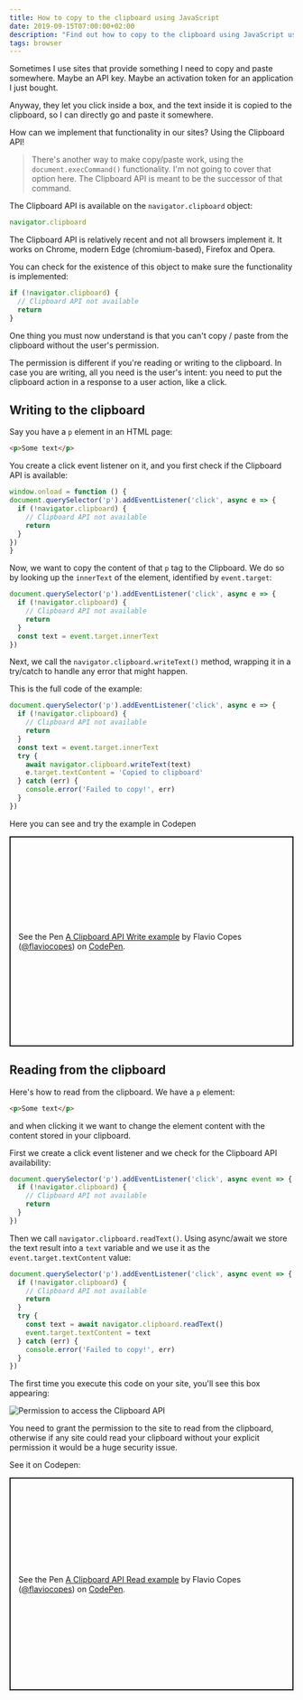 ```yaml
---
title: How to copy to the clipboard using JavaScript
date: 2019-09-15T07:00:00+02:00
description: "Find out how to copy to the clipboard using JavaScript using the Clipboard API"
tags: browser
---
```


Sometimes I use sites that provide something I need to copy and paste somewhere. Maybe an API key. Maybe an activation token for an application I just bought.

Anyway, they let you click inside a box, and the text inside it is copied to the clipboard, so I can directly go and paste it somewhere.

How can we implement that functionality in our sites? Using the Clipboard API!

> There's another way to make copy/paste work, using the `document.execCommand()` functionality. I'm not going to cover that option here. The Clipboard API is meant to be the successor of that command.

The Clipboard API is available on the `navigator.clipboard` object:

```js
navigator.clipboard
```

The Clipboard API is relatively recent and not all browsers implement it. It works on Chrome, modern Edge (chromium-based), Firefox and Opera.

You can check for the existence of this object to make sure the functionality is implemented:

```js
if (!navigator.clipboard) {
  // Clipboard API not available
  return
}
```

One thing you must now understand is that you can't copy / paste from the clipboard without the user's permission.

The permission is different if you're reading or writing to the clipboard. In case you are writing, all you need is the user's intent: you need to put the clipboard action in a response to a user action, like a click.

## Writing to the clipboard

Say you have a `p` element in an HTML page:

```html
<p>Some text</p>
```

You create a click event listener on it, and you first check if the Clipboard API is available:

```js
window.onload = function () {
document.querySelector('p').addEventListener('click', async e => {
  if (!navigator.clipboard) {
    // Clipboard API not available
    return
  }
})
}
```

Now, we want to copy the content of that `p` tag to the Clipboard. We do so by looking up the `innerText` of the element, identified by `event.target`:

```js
document.querySelector('p').addEventListener('click', async e => {
  if (!navigator.clipboard) {
    // Clipboard API not available
    return
  }
  const text = event.target.innerText
})
```

Next, we call the `navigator.clipboard.writeText()` method, wrapping it in a try/catch to handle any error that might happen.

This is the full code of the example:

```js
document.querySelector('p').addEventListener('click', async e => {
  if (!navigator.clipboard) {
    // Clipboard API not available
    return
  }
  const text = event.target.innerText
  try {
    await navigator.clipboard.writeText(text)
    e.target.textContent = 'Copied to clipboard'
  } catch (err) {
    console.error('Failed to copy!', err)
  }
})
```

Here you can see and try the example in Codepen

<p class="codepen" data-height="372" data-theme-id="0" data-default-tab="js,result" data-user="flaviocopes" data-slug-hash="yLBPaVY" style="height: 372px; box-sizing: border-box; display: flex; align-items: center; justify-content: center; border: 2px solid; margin: 1em 0; padding: 1em;" data-pen-title="A Clipboard API Write example">
  <span>See the Pen <a href="https://codepen.io/flaviocopes/pen/yLBPaVY/">
  A Clipboard API Write example</a> by Flavio Copes (<a href="https://codepen.io/flaviocopes">@flaviocopes</a>)
  on <a href="https://codepen.io">CodePen</a>.</span>
</p>
<script async src="https://static.codepen.io/assets/embed/ei.js"></script>


## Reading from the clipboard

Here's how to read from the clipboard. We have a `p` element:

```html
<p>Some text</p>
```

and when clicking it we want to change the element content with the content stored in your clipboard.

First we create a click event listener and we check for the Clipboard API availability:

```js
document.querySelector('p').addEventListener('click', async event => {
  if (!navigator.clipboard) {
    // Clipboard API not available
    return
  }
})
```

Then we call `navigator.clipboard.readText()`. Using async/await we store the text result into a `text` variable and we use it as the `event.target.textContent` value:

```js
document.querySelector('p').addEventListener('click', async event => {
  if (!navigator.clipboard) {
    // Clipboard API not available
    return
  }
  try {
    const text = await navigator.clipboard.readText()
    event.target.textContent = text
  } catch (err) {
    console.error('Failed to copy!', err)
  }
})
```

The first time you execute this code on your site, you'll see this box appearing:

![Permission to access the Clipboard API](permission-clipboard.png)

You need to grant the permission to the site to read from the clipboard, otherwise if any site could read your clipboard without your explicit permission it would be a huge security issue.

See it on Codepen:

<p class="codepen" data-height="377" data-theme-id="0" data-default-tab="js,result" data-user="flaviocopes" data-slug-hash="JjPORbr" style="height: 377px; box-sizing: border-box; display: flex; align-items: center; justify-content: center; border: 2px solid; margin: 1em 0; padding: 1em;" data-pen-title="A Clipboard API Read example">
  <span>See the Pen <a href="https://codepen.io/flaviocopes/pen/JjPORbr/">
  A Clipboard API Read example</a> by Flavio Copes (<a href="https://codepen.io/flaviocopes">@flaviocopes</a>)
  on <a href="https://codepen.io">CodePen</a>.</span>
</p>
<script async src="https://static.codepen.io/assets/embed/ei.js"></script>

